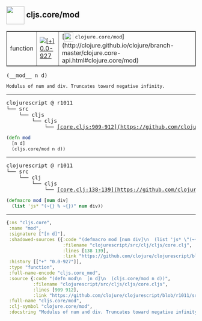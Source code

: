 ## <img width="48px" valign="middle" src="http://i.imgur.com/Hi20huC.png"> cljs.core/mod

 <table border="1">
<tr>
<td>function</td>
<td><a href="https://github.com/cljsinfo/api-refs/tree/0.0-927"><img valign="middle" alt="[+] 0.0-927" src="https://img.shields.io/badge/+-0.0--927-lightgrey.svg"></a> </td>
<td>
[<img height="24px" valign="middle" src="http://i.imgur.com/1GjPKvB.png"> <samp>clojure.core/mod</samp>](http://clojure.github.io/clojure/branch-master/clojure.core-api.html#clojure.core/mod)
</td>
</tr>
</table>

 <samp>
(__mod__ n d)<br>
</samp>

```
Modulus of num and div. Truncates toward negative infinity.
```

---

 <pre>
clojurescript @ r1011
└── src
    └── cljs
        └── cljs
            └── <ins>[core.cljs:909-912](https://github.com/clojure/clojurescript/blob/r1011/src/cljs/cljs/core.cljs#L909-L912)</ins>
</pre>

```clj
(defn mod
  [n d]
  (cljs.core/mod n d))
```


---

 <pre>
clojurescript @ r1011
└── src
    └── clj
        └── cljs
            └── <ins>[core.clj:138-139](https://github.com/clojure/clojurescript/blob/r1011/src/clj/cljs/core.clj#L138-L139)</ins>
</pre>

```clj
(defmacro mod [num div]
  (list 'js* "(~{} % ~{})" num div))
```

---

```clj
{:ns "cljs.core",
 :name "mod",
 :signature ["[n d]"],
 :shadowed-sources ({:code "(defmacro mod [num div]\n  (list 'js* \"(~{} % ~{})\" num div))",
                     :filename "clojurescript/src/clj/cljs/core.clj",
                     :lines [138 139],
                     :link "https://github.com/clojure/clojurescript/blob/r1011/src/clj/cljs/core.clj#L138-L139"}),
 :history [["+" "0.0-927"]],
 :type "function",
 :full-name-encode "cljs.core_mod",
 :source {:code "(defn mod\n  [n d]\n  (cljs.core/mod n d))",
          :filename "clojurescript/src/cljs/cljs/core.cljs",
          :lines [909 912],
          :link "https://github.com/clojure/clojurescript/blob/r1011/src/cljs/cljs/core.cljs#L909-L912"},
 :full-name "cljs.core/mod",
 :clj-symbol "clojure.core/mod",
 :docstring "Modulus of num and div. Truncates toward negative infinity."}

```
